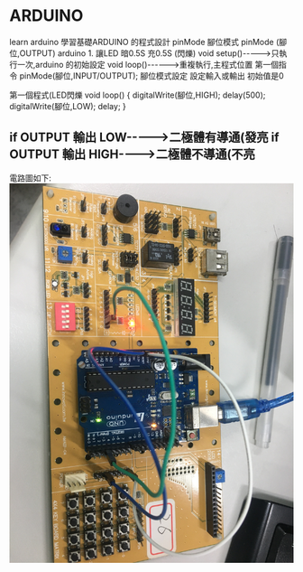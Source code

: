# ARDUINO
learn arduino
學習基礎ARDUINO 的程式設計
pinMode  腳位模式
pinMode (腳位,OUTPUT)
arduino 1. 讓LED 暗0.5S 充0.5S (閃爍)
void setup()----->只執行一次,arduino 的初始設定
void loop()------>重複執行,主程式位置
第一個指令
pinMode(腳位,INPUT/OUTPUT);
腳位模式設定 設定輸入或輸出
初始值是0



第一個程式(LED閃爍
void loop()
{
  digitalWrite(腳位,HIGH);
  delay(500);
  digitalWrite(腳位,LOW);
  delay;
}

if OUTPUT 輸出 LOW----->二極體有導通(發亮
if OUTPUT 輸出 HIGH---->二極體不導通(不亮
------------------------------------------------------
電路圖如下:
![image](https://github.com/qasx920624/ARDUINO/blob/master/DE7C66F1-AEA6-4C9A-8054-684F44AC2B0B.jpeg)
